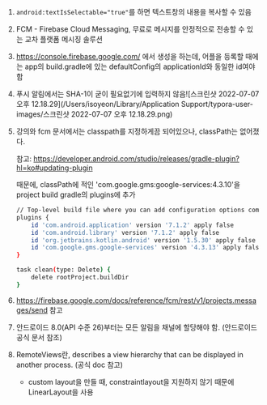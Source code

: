 1. `android:textIsSelectable="true"`를 하면 텍스트창의 내용을 복사할 수 있음
2. FCM - Firebase Cloud Messaging,  무료로 메시지를 안정적으로 전송할 수 있는 교차 플랫폼 메시징 솔루션

3. https://console.firebase.google.com/ 에서 생성을 하는데, 어플을 등록할 때에는 app의 build.gradle에 있는 defaultConfig의 applicationId와 동일한 id여야 함

4. 푸시 알림에서는 SHA-1이 굳이 필요없기에 입력하지 않음![스크린샷 2022-07-07 오후 12.18.29](/Users/isoyeon/Library/Application Support/typora-user-images/스크린샷 2022-07-07 오후 12.18.29.png)

5. 강의와 fcm 문서에서는 classpath를 지정하게끔 되어있으나, classPath는 없어졌다.

   참고: https://developer.android.com/studio/releases/gradle-plugin?hl=ko#updating-plugin 

   때문에, classPath에 적인 'com.google.gms:google-services:4.3.10'을 project build gradle의 plugins에 추가

   ```bash
   // Top-level build file where you can add configuration options common to all sub-projects/modules.
   plugins {
       id 'com.android.application' version '7.1.2' apply false
       id 'com.android.library' version '7.1.2' apply false
       id 'org.jetbrains.kotlin.android' version '1.5.30' apply false
       id 'com.google.gms.google-services' version '4.3.13' apply false
   }
   
   task clean(type: Delete) {
       delete rootProject.buildDir
   }
   ```

6. https://firebase.google.com/docs/reference/fcm/rest/v1/projects.messages/send 참고
7. 안드로이드 8.0(API 수준 26)부터는 모든 알림을 채널에 할당해야 함. (안드로이드 공식 문서 참조)
8. RemoteViews란, describes a view hierarchy that can be displayed in another process. (공식 doc 참고)
   - custom layout을 만들 때, constraintlayout을 지원하지 않기 때문에 LinearLayout을 사용